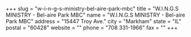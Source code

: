 +++
slug = "w-i-n-g-s-ministry-bel-aire-park-mbc"
title = "W.I.N.G.S MINISTRY - Bel-aire Park MBC"
name = "W.I.N.G.S MINISTRY - Bel-aire Park MBC"
address = "15447 Troy Ave."
city = "Markham"
state = "IL"
postal = "60428"
website = ""
phone = "708 331-1966"
fax = ""
+++
